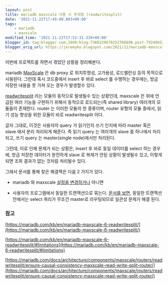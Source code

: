 ```yaml
---
layout: post
title: mariadb maxscale 사용 시 주의점 (readwritesplit)
date: '2021-11-22T17:49:00.003+09:00'
tags:
    - mariadb
    - maxscale
modified_time: '2021-11-22T17:52:31.339+09:00'
blogger_id: tag:blogger.com,1999:blog-7360229670252766698.post-7924665233879070002
blogger_orig_url: https://jeremyko.blogspot.com/2021/11/mariadb-maxscale-readwritesplit.html
---
```


이번에 프로젝트를 하면서 겪었던 상황을 정리해본다.

mariadb [MaxScale](https://mariadb.com/kb/en/mariadb-maxscale-6-about-mariadb-maxscale/) 은 db proxy 로 위치투명성, 고가용성, 로드밸런싱 등의 목적으로 사용된다. 그런데 혹시 코드중에서 insert 후 바로 select 를 수행하는 경우에는, 방금 저장한 내용을 못 가져 오는 경우가 발생할수 있다.

[readwritesplit](https://mariadb.com/kb/en/mariadb-maxscale-6-readwritesplit/) 라는 모듈의 동작으로 발생될수 있는 상황인데, maxscale 은 위에 언급된 여러 기능을 구현하기 위해서 동적으로 로드되는(즉 shared library) 여러개의 모듈들이 존재한다. router 는 이러한 모듈의 한 종류이며, router 유형의 모듈 중에서, 읽기 성능 향상을 위한 모듈이 바로 readwritesplit 이다.

글자 그대로, 이것은 사용자의 query 가 읽기인지 쓰기 인지에 따라 master 혹은 slave 에서 분리 처리되게 해준다. 즉 읽기 query 는 여러개의 slave 중 하나에서 처리되고, 쓰기 query 는 master(single node)에서만 처리된다.

그런데, 이로 인해 문제가 되는 상황은, insert 후 바로 동일 데이터를 select 하는 경우에, 방금 저장한 데이터가 완전하게 slave 로 복제가 안된 상황이 발생될수 있고, 이렇게 되면 조회 결과가 없는 것처럼 처리될수 있다.

그래서 문서를 통해 찾은 해결책은 다음 2 가지가 있다.

-   mariadb 와 maxscale [설정을 변경하거나](https://mariadb.com/docs/architecture/components/maxscale/routers/readwritesplit/ensure-causal-consistency-maxscale-read-write-split-router/) 아니면

-   사용자의 프로그램에서 동일한 트랜잭션으로 묶는다. [문서를 보면](https://mariadb.com/kb/en/mariadb-maxscale-6-readwritesplit/#limitations), 동일한 트랜잭션 안에서는 select 쿼리가 무조건 master로 라우팅되므로 일관성 문제가 해결 된다.

<h3> <span style="color:{{site.span_h3_color}}">참고</span> </h3>

[https://mariadb.com/kb/en/mariadb-maxscale-6-readwritesplit/](https://mariadb.com/kb/en/mariadb-maxscale-6-readwritesplit/)

[https://mariadb.com/kb/en/mariadb-maxscale-6-readwritesplit/#limitations](https://mariadb.com/kb/en/mariadb-maxscale-6-readwritesplit/#limitations)

[https://mariadb.com/docs/architecture/components/maxscale/routers/readwritesplit/ensure-causal-consistency-maxscale-read-write-split-router/](https://mariadb.com/docs/architecture/components/maxscale/routers/readwritesplit/ensure-causal-consistency-maxscale-read-write-split-router/)
